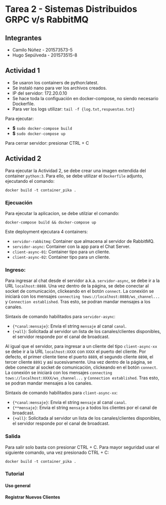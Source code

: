 # Tarea 2 - Sistemas Distribuidos GRPC v/s RabbitMQ

## Integrantes
* Camilo Núñez - 201573573-5
* Hugo Sepúlveda - 201573515-8
 
## Actividad 1

* Se usaron los containers de python:latest.
* Se instaló nano para ver los archivos creados.
* IP del servidor: 172.20.0.10
* Se hace toda la configuación en docker-compose, no siendo necesario Dockerfile.
* Para ver los logs utilizar: ```tail -f {log.txt,respuestas.txt}```

Para ejecutar:

* **$** ```sudo docker-compose build```
* **$** ```sudo docker-compose up```

Para cerrar servidor: presionar CTRL + C

## Actividad 2

Para ejecutar la Actividad 2, se debe crear una imagen extendida del container ``python:3``. Para ello, se debe utilizar el ``Dockerfile`` adjunto, ejecutando el comando:
```{r, engine='bash', count_lines}
docker build -t container_pika .
```

### Ejecuación

Para ejecutar la aplicacion, se debe utilziar el comando:
```{r, engine='bash', count_lines}
docker-compose build && docker-compose up
```
Este deployment ejecutara 4 containers:
* ``servidor-rabbitmq``: Container que almacena al servidor de RabbitMQ.
* ``servidor-async``: Container con la app para el Chat Server.
* ``client-async-01``: Container tipo para un cliente.
* ``client-async-02``: Container tipo para un cliente.

### Ingreso:

Para ingresar al chat desde el servidor a.k.a. ``servidor-async``, se debe ir a la URL ``localhost:8888``. Una vez dentro de la página, se debe conectar al socket de comunicación, clickeando en el botón ``connect``. La conexión se iniciará con los mensajes ``connecting tows://localhost:8888/ws_channel...`` y ``Connection established``. Tras esto, se podran mandar mensajes a los canales.

Sintaxis de comando habilitados para ``servidor-async``:
* `{*canal:mensaje}`: Envia el string `mensaje` al canal `canal`.
* `{+all}`: Solicitada al servidor un lista de los canales/clientes disponibles, el servidor responde por el canal de broadcast.

Al igual que el servidor, para ingresar a un cliente del tipo ``client-async-xx`` se debe ir a la URL ``localhost:XXXX`` con `XXXX` el puerto del cliente. Por defecto, el primer cliente tiene el puerto ``8889``, el segundo cliente ``8890``, el tercer cliente ``8891`` y así sucesivamente. Una vez dentro de la página, se debe conectar al socket de comunicación, clickeando en el botón ``connect``. La conexión se iniciará con los mensajes ``connecting tows://localhost:XXXX/ws_channel...`` y ``Connection established``. Tras esto, se podran mandar mensajes a los canales.

Sintaxis de comando habilitados para ``client-async-xx``:
* `{*canal:mensaje}`: Envia el string `mensaje` al canal `canal`.
* `{**mensaje}`: Envia el string `mensaje` a todos los clientes por el canal de broadcast.
* `{+all}`: Solicitada al servidor un lista de los canales/clientes disponibles, el servidor responde por el canal de broadcast.

### Salida

Para salir solo basta con presionar CTRL + C. Para mayor seguridad usar el siguiente comando, una vez presionado CTRL + C:
```{r, engine='bash', count_lines}
docker build -t container_pika .
```

### Tutorial
#### Uso general

#### Registrar Nuevos Clientes
